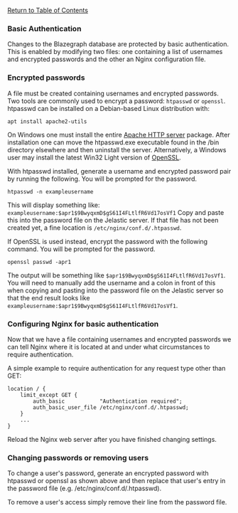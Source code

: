 [Return to Table of Contents](README.md)
### Basic Authentication
Changes to the Blazegraph database are protected by basic authentication. This is enabled by modifying two files: one containing a list of usernames and encrypted passwords and the other an Nginx configuration file.

### Encrypted passwords
A file must be created containing usernames and encrypted passwords. Two tools are commonly used to encrypt a password: `htpasswd` or `openssl`. htpasswd can be installed on a Debian-based Linux distribution with:

`apt install apache2-utils`

On Windows one must install the entire [Apache HTTP server](http://httpd.apache.org/docs/current/platform/windows.html#down) package. After installation one can move the htpasswd.exe executable found in the /bin directory elsewhere and then uninstall the server. Alternatively, a Windows user may install the latest Win32 Light version of [OpenSSL](https://slproweb.com/products/Win32OpenSSL.html).

With htpasswd installed, generate a username and encrypted password pair by running the following. You will be prompted for the password.

`htpasswd -n exampleusername`

This will display something like: `exampleusername:$apr1$9BwyqxmD$gS61I4FLtlfR6Vd17osVf1` Copy and paste this into the password file on the Jelastic server. If that file has not been created yet, a fine location is `/etc/nginx/conf.d/.htpasswd`.

If OpenSSL is used instead, encrypt the password with the following command. You will be prompted for the password.

`openssl passwd -apr1`

The output will be something like `$apr1$9BwyqxmD$gS61I4FLtlfR6Vd17osVf1`. You will need to manually add the username and a colon in front of this when copying and pasting into the password file on the Jelastic server so that the end result looks like `exampleusername:$apr1$9BwyqxmD$gS61I4FLtlfR6Vd17osVf1`.

### Configuring Nginx for basic authentication
Now that we have a file containing usernames and encrypted passwords we can tell Nginx where it is located at and under what circumstances to require authentication.

A simple example to require authentication for any request type other than GET:

```
location / {
    limit_except GET {
        auth_basic           "Authentication required";
        auth_basic_user_file /etc/nginx/conf.d/.htpasswd;
    }
    ...
}
```

Reload the Nginx web server after you have finished changing settings.

### Changing passwords or removing users
To change a user's password, generate an encrypted password with htpasswd or openssl as shown above and then replace that user's entry in the password file (e.g. /etc/nginx/conf.d/.htpasswd).

To remove a user's access simply remove their line from the password file.
